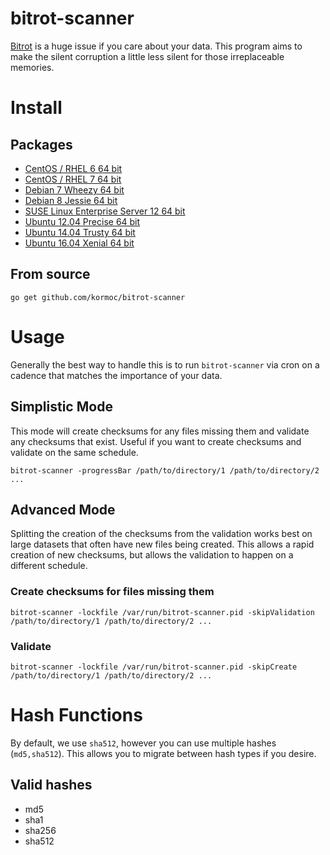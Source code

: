 # bitrot-scanner

[Bitrot](https://arstechnica.com/information-technology/2014/01/bitrot-and-atomic-cows-inside-next-gen-filesystems/) is a huge issue if you care about your data.
This program aims to make the silent corruption a little less silent for those irreplaceable memories.

# Install

## Packages

 * [CentOS / RHEL 6 64 bit](https://packager.io/gh/kormoc/bitrot-scanner/install#centos-6-bitrot-scanner)
 * [CentOS / RHEL 7 64 bit](https://packager.io/gh/kormoc/bitrot-scanner/install#centos-7-bitrot-scanner)
 * [Debian 7 Wheezy 64 bit](https://packager.io/gh/kormoc/bitrot-scanner/install#debian-7-bitrot-scanner)
 * [Debian 8 Jessie 64 bit](https://packager.io/gh/kormoc/bitrot-scanner/install#debian-8-bitrot-scanner)
 * [SUSE Linux Enterprise Server 12 64 bit](https://packager.io/gh/kormoc/bitrot-scanner/install#sles-12-bitrot-scanner)
 * [Ubuntu 12.04 Precise 64 bit](https://packager.io/gh/kormoc/bitrot-scanner/install#ubuntu-12-04-bitrot-scanner)
 * [Ubuntu 14.04 Trusty 64 bit](https://packager.io/gh/kormoc/bitrot-scanner/install#ubuntu-14-04-bitrot-scanner)
 * [Ubuntu 16.04 Xenial 64 bit](https://packager.io/gh/kormoc/bitrot-scanner/install#ubuntu-16-04-bitrot-scanner)

## From source

`go get github.com/kormoc/bitrot-scanner`

# Usage

Generally the best way to handle this is to run `bitrot-scanner` via cron on a cadence that matches the importance of your data.

## Simplistic Mode

This mode will create checksums for any files missing them and validate any checksums that exist. Useful if you want to create checksums and validate on the same schedule.

`bitrot-scanner -progressBar /path/to/directory/1 /path/to/directory/2 ...`

## Advanced Mode

Splitting the creation of the checksums from the validation works best on large datasets that often have new files being created.
This allows a rapid creation of new checksums, but allows the validation to happen on a different schedule.

### Create checksums for files missing them

`bitrot-scanner -lockfile /var/run/bitrot-scanner.pid -skipValidation /path/to/directory/1 /path/to/directory/2 ...`

### Validate

`bitrot-scanner -lockfile /var/run/bitrot-scanner.pid -skipCreate /path/to/directory/1 /path/to/directory/2 ...`

# Hash Functions

By default, we use `sha512`, however you can use multiple hashes (`md5,sha512`). This allows you to migrate between hash types if you desire.

## Valid hashes

 * md5
 * sha1
 * sha256
 * sha512
